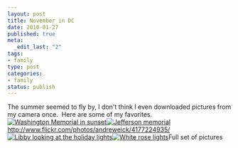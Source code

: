 ```yaml
--- 
layout: post
title: November in DC
date: 2010-01-27
published: true
meta: 
  _edit_last: "2"
tags: 
- family
type: post
categories: 
- family
status: publish
---
```

The summer seemed to fly by, I don't think I even downloaded pictures from my camera once.  Here are some of my favorites.[![Washington Memorial in sunset](http://media.eick.us/2011/05/4177227863_3b0121a446.jpg)](http://www.flickr.com/photos/andreweick/4177227863/)[![Jefferson memorial](http://media.eick.us/2011/05/4177227631_a851c7a808.jpg)](http://www.flickr.com/photos/andreweick/4177227631/)<http://www.flickr.com/photos/andreweick/4177224935/>[![Libby looking at the holiday  lights](http://media.eick.us/2011/05/4177224935_2a1ece9328.jpg)](http://www.flickr.com/photos/andreweick/4177224935/)[![White rose lights](http://media.eick.us/2011/05/4177985170_230f9712b1.jpg)](http://www.flickr.com/photos/andreweick/4177985170/)Full set of pictures
